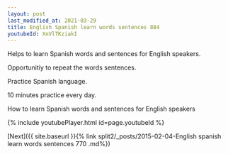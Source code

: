 ```yaml
---
layout: post
last_modified_at: 2021-03-29
title: English Spanish learn words sentences 884 
youtubeId: XnVlTKziakI
---
```

 
 
Helps to learn Spanish words and sentences for English speakers.

Opportunitiy to repeat the words sentences. 

Practice Spanish language. 
 
10 minutes practice every day. 
 
How to learn Spanish words and sentences for English speakers 
 
{% include youtubePlayer.html id=page.youtubeId %}
 
 
[Next]({{ site.baseurl }}{% link  split2/_posts/2015-02-04-English spanish learn words sentences 770 .md%})
 

